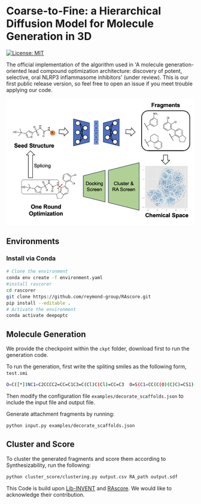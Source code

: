 # Coarse-to-Fine: a Hierarchical Diffusion Model for Molecule Generation in 3D


[![License: MIT](https://img.shields.io/badge/License-MIT-yellow.svg)](https://github.com/qiangbo1222/HierDiff/blob/main/LICENSE)

The official implementation of the algorithm used in 'A molecule generation-oriented lead compound optimization architecture: discovery of potent, selective, oral NLRP3 inflammasome inhibitors' (under review). 
This is our first public release version, so feel free to open an issue if you meet trouble applying our code.


![cover](assets/overview.png)

## Environments

### Install via Conda

```bash
# Clone the environment
conda env create -f environment.yaml
#install rascorer
cd rascorer
git clone https://github.com/reymond-group/RAscore.git
pip install --editable .
# Activate the environment
conda activate deepoptc
```

## Molecule Generation
We provide the checkpoint within the `ckpt` folder, download first to run the generation code.

To run the generation, first write the spliting smiles as the following form, `test.smi`
```bash
O=C([*])NC1=C2CCCC2=CC=C1C3=C(Cl)C(Cl)=CC=C3  O=S(C1=CC(C(O)(C)C)=CS1)(N*)=O  O=S(C1=CC(C(C)(O)C)=CS1)(NC(NC2=C(CCC3)C3=CC=C2C4=C(Cl)C(Cl)=CC=C4)=O)=O
```
Then modify the configuration file `examples/decorate_scaffolds.json` to include the input file and output file.

Generate attachment fragments by running:
```bash
python input.py examples/decorate_scaffolds.json
```

## Cluster and Score
To cluster the generated fragments and score them according to Synthesizability, run the following:
```bash
python cluster_score/clustering.py output.csv RA_path output.sdf
```


This Code is build upon [Lib-INVENT](https://github.com/MolecularAI/Lib-INVENT/tree/main) and [RAscore](https://github.com/reymond-group/RAscore/tree/master). We would like to acknowledge their contribution.